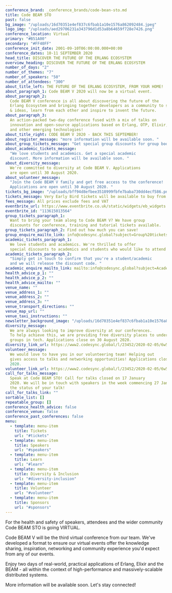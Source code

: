 ```yaml
---
conference_brand: _conference_brands/code-bean-sto.md
title: Code BEAM STO
past: false
bg_image: "/uploads/16d70351e4ef837c6fbab1a10e1576a862092484.jpeg"
logo_img: "/uploads/aed29706231a343796d1d53a8b64659f728e7426.png"
conference_location: Virtual
primary: "#B51A00"
secondary: "#FF40FF"
conference_init_date: 2001-09-10T06:00:00.000+00:00
conference_dates: 10-11 SEPTEMBER 2020
head_title: DISCOVER THE FUTURE OF THE ERLANG ECOSYSTEM
overview_heading: DISCOVER THE FUTURE OF THE ERLANG ECOSYSTEM
number_of_days: "2"
number_of_themes: "7"
number_of_speakers: "50"
number_of_attendees: "300"
about_title_left: THE FUTURE OF THE ERLANG ECOSYSTEM, FROM YOUR HOME!
about_paragraph_1: Code BEAM V 2020 will now be a virtual event.
about_paragraph_2:
  Code BEAM V conference is all about discovering the future of the
  Erlang Ecosystem and bringing together developers as a community to share knowledge
  & ideas, learn from each other and inspire to invent the future.
about_paragraph_3:
  An action-packed two-day conference fused with a mix of talks on
  innovation and open-source applications based on Erlang, OTP, Elixir, LFE, BEAM
  and other emerging technologies!
about_title_right: CODE BEAM V 2020 - BACK THIS SEPTEMBER!
about_register_message: "more information will be available soon. "
about_group_tickets_message: "Get special group discounts for group bookings. "
about_academic_tickets_message:
  "We love students and academics. Get a special academic
  discount. More information will be available soon. "
about_diversity_message:
  We're committed to diversity at Code BEAM V. Applications
  are open until 30 August 2020.
about_volunteer_message:
  "Join the Code BEAM V family and get free access to the conference!
  Applications are open until 30 August 2020. "
tickets_bg_image: "/uploads/bff94d8efbee3518999fbfe7baba730dd4ecf586.png"
tickets_message: Very Early Bird tickets will be available to buy from 22 July.
fees_message: All prices exclude fees and VAT
eventbrite_url: https://www.eventbrite.co.uk/static/widgets/eb_widgets.js
eventbrite_id: "113615013564"
group_tickets_paragraph_1:
  Want to bring your team along to Code BEAM V? We have group
  discounts for conference, training and tutorial tickets available.
group_tickets_paragraph_2: Find out how much you can save!
group_enquire_mailto_link: info@codesync.global?subject=Group%20tickets%20for%20Code%20BEAM%20STO%2020
academic_tickets_paragraph_1:
  We love students and academics. We're thrilled to offer
  special discounts to academics and students who would like to attend Code BEAM V.
academic_tickets_paragraph_2:
  "Simply get in touch to confirm that you're a student/academic
  and we will release the discount code. "
academic_enquire_mailto_link: mailto:info@codesync.global?subject=Academic%20/%20Student%20tickets%20for%20Code%20BEAM%20STO%2020
health_advice_p_1: ""
health_advice_p_2: ""
health_advice_mailto: ""
venue_name: ""
venue_address_1: ""
venue_address_2: ""
venue_address_3: ""
venue_transport_directions: ""
venue_map_url: ""
venue_taxi_instructions: ""
newsletter_background_image: "/uploads/16d70351e4ef837c6fbab1a10e1576a862092484-1.jpeg"
diversity_message:
  We are always looking to improve diversity at our conferences.
  To help achieve this, we are providing free diversity places to under-represented
  groups in tech. Applications close on 30 August 2020.
diversity_link_url: https://www2.codesync.global/l/23452/2020-02-05/6w586v
volunteer_message:
  We would love to have you in our volunteering team! Helping out
  gives access to talks and networking opportunities! Applications close on 30 August
  2020.
volunteer_link_url: https://www2.codesync.global/l/23452/2020-02-05/6w586s
call_for_talks_message:
  Speak at Code BEAM STO! Call for talks closed on 17 January
  2020. We will be in touch with speakers in the week commencing 27 January about
  the status of your talk!
call_for_talks_link: ""
sortable_list: []
repeatable_group: []
conference_health_advice: false
conference_venue: false
conference_past_conferences: false
menu:
  - template: menu-item
    title: Tickets
    url: "#tickets"
  - template: menu-item
    title: Speakers
    url: "#speakers"
  - template: menu-item
    title: Learn
    url: "#learn"
  - template: menu-item
    title: Diversity & Inclusion
    url: "#diversity-inclusion"
  - template: menu-item
    title: Volunteer
    url: "#volunteer"
  - template: menu-item
    title: Sponsors
    url: "#sponsors"
---
```


For the health and safety of speakers, attendees and the wider community Code BEAM STO is going VIRTUAL.

Code BEAM V will be the third virtual conference from our team. We've developed a format to ensure our virtual events offer the knowledge sharing, inspiration, networking and community experience you'd expect from any of our events.

Enjoy two days of real-world, practical applications of Erlang, Elixir and the BEAM - all within the context of high-performance and massively-scalable distributed systems.

More information will be available soon. Let's stay connected!
